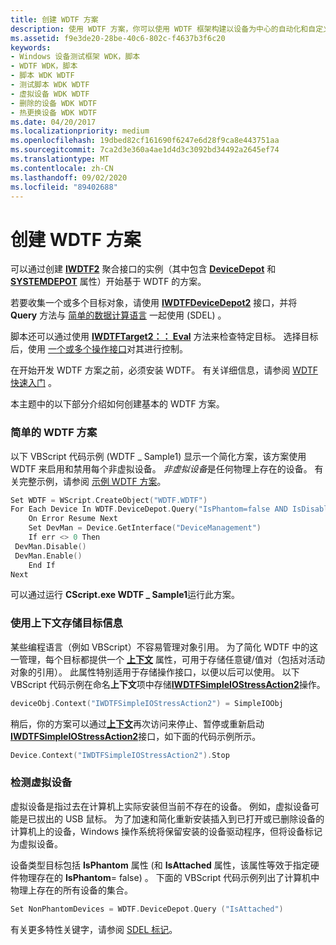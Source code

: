 ```yaml
---
title: 创建 WDTF 方案
description: 使用 WDTF 方案，你可以使用 WDTF 框架构建以设备为中心的自动化和自定义测试方案。
ms.assetid: f9e3de20-28be-40c6-802c-f4637b3f6c20
keywords:
- Windows 设备测试框架 WDK，脚本
- WDTF WDK，脚本
- 脚本 WDK WDTF
- 测试脚本 WDK WDTF
- 虚拟设备 WDK WDTF
- 删除的设备 WDK WDTF
- 热更换设备 WDK WDTF
ms.date: 04/20/2017
ms.localizationpriority: medium
ms.openlocfilehash: 19dbed82cf161690f6247e6d28f9ca8e443751aa
ms.sourcegitcommit: 7ca2d3e360a4ae1d4d3c3092bd34492a2645ef74
ms.translationtype: MT
ms.contentlocale: zh-CN
ms.lasthandoff: 09/02/2020
ms.locfileid: "89402688"
---
```

# <a name="creating-wdtf-scenarios"></a>创建 WDTF 方案


可以通过创建 [**IWDTF2**](/windows-hardware/drivers/ddi/index) 聚合接口的实例（其中包含 [**DeviceDepot**](/windows-hardware/drivers/ddi/wdtf/nf-wdtf-iwdtf2-get_devicedepot) 和 [**SYSTEMDEPOT**](/windows-hardware/drivers/ddi/wdtf/nf-wdtf-iwdtf2-get_systemdepot) 属性）开始基于 WDTF 的方案。

若要收集一个或多个目标对象，请使用 [**IWDTFDeviceDepot2**](/windows-hardware/drivers/ddi/wdtf/nn-wdtf-iwdtfdevicedepot2) 接口，并将 **Query** 方法与 [简单的数据计算语言](simple-data-evaluation-language-overview.md) 一起使用 (SDEL) 。

脚本还可以通过使用 [**IWDTFTarget2：： Eval**](/windows-hardware/drivers/ddi/wdtf/nf-wdtf-iwdtftarget2-eval) 方法来检查特定目标。 选择目标后，使用 [一个或多个操作接口](controlling-targets.md)对其进行控制。

在开始开发 WDTF 方案之前，必须安装 WDTF。 有关详细信息，请参阅 [WDTF 快速入门](wdtf-quick-start-.md) 。

本主题中的以下部分介绍如何创建基本的 WDTF 方案。

### <a name="simple-wdtf-scenario"></a>简单的 WDTF 方案

以下 VBScript 代码示例 (WDTF \_ Sample1) 显示一个简化方案，该方案使用 WDTF 来启用和禁用每个非虚拟设备。 *非虚拟设备*是任何物理上存在的设备。 有关完整示例，请参阅 [示例 WDTF 方案](sample-wdtf-scenarios.md)。

```cpp
Set WDTF = WScript.CreateObject("WDTF.WDTF")
For Each Device In WDTF.DeviceDepot.Query("IsPhantom=false AND IsDisableable")
    On Error Resume Next
    Set DevMan = Device.GetInterface("DeviceManagement")
    If err <> 0 Then
 DevMan.Disable()
 DevMan.Enable()
    End If
Next
```

可以通过运行 **CScript.exe WDTF \_ Sample1**运行此方案。

### <a name="storing-target-information-by-using-context"></a>使用上下文存储目标信息

某些编程语言（例如 VBScript）不容易管理对象引用。 为了简化 WDTF 中的这一管理，每个目标都提供一个 [**上下文**](/windows-hardware/drivers/ddi/wdtf/nf-wdtf-iwdtftarget2-put_context) 属性，可用于存储任意键/值对（包括对活动对象的引用）。 此属性特别适用于存储操作接口，以便以后可以使用。 以下 VBScript 代码示例在命名**上下文**项中存储[**IWDTFSimpleIOStressAction2**](/windows-hardware/drivers/ddi/wdtfinterfaces/nn-wdtfinterfaces-iwdtfsimpleiostressaction2)操作。

```cpp
deviceObj.Context("IWDTFSimpleIOStressAction2") = SimpleIOObj
```

稍后，你的方案可以通过[**上下文**](/windows-hardware/drivers/ddi/wdtf/nf-wdtf-iwdtftarget2-put_context)再次访问来停止、暂停或重新启动[**IWDTFSimpleIOStressAction2**](/windows-hardware/drivers/ddi/wdtfinterfaces/nn-wdtfinterfaces-iwdtfsimpleiostressaction2)接口，如下面的代码示例所示。

```cpp
Device.Context("IWDTFSimpleIOStressAction2").Stop
```

### <a name="detecting-phantom-devices"></a>检测虚拟设备

虚拟设备是指过去在计算机上实际安装但当前不存在的设备。 例如，虚拟设备可能是已拔出的 USB 鼠标。 为了加速和简化重新安装插入到已打开或已删除设备的计算机上的设备，Windows 操作系统将保留安装的设备驱动程序，但将设备标记为虚拟设备。

设备类型目标包括 **IsPhantom** 属性 (和 **IsAttached** 属性，该属性等效于指定硬件物理存在的 **IsPhantom**= false) 。 下面的 VBScript 代码示例列出了计算机中物理上存在的所有设备的集合。

```cpp
Set NonPhantomDevices = WDTF.DeviceDepot.Query ("IsAttached")
```

有关更多特性关键字，请参阅 [SDEL 标记](/windows-hardware/drivers/ddi/index)。

 

